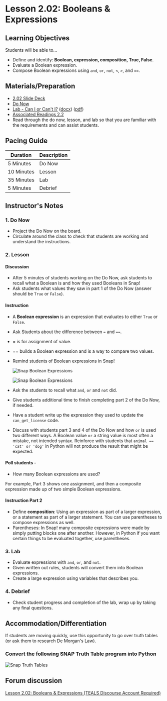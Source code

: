 # Lesson 2.02: Booleans & Expressions

## Learning Objectives

Students will be able to...

* Define and identify: **Boolean, expression, composition, True, False**.
* Evaluate a Boolean expression.
* Compose Boolean expressions using `and`, `or`, `not`, `<`, `>`, and `==`.

## Materials/Preparation

* [2.02 Slide Deck](https://github.com/TEALSK12/2nd-semester-introduction-to-computer-science/raw/master/units/2_unit/slidedecks/Intro%20Python%202.02%20TEALS.pptx)
* [Do Now][]
* [Lab - Can I or Can't I?][] ([docx][]) ([pdf][])
* [Associated Readings 2.2](https://tealsk12.github.io/2nd-semester-introduction-to-computer-science/readings.md#associatedreadings/2.2)
* Read through the do now, lesson, and lab so that you are familiar with the requirements and can assist students.

## Pacing Guide

| **Duration**   | **Description** |
| ---------- | ----------- |
| 5 Minutes  | Do Now      |
| 10 Minutes | Lesson      |
| 35 Minutes | Lab         |
| 5 Minutes | Debrief  |

## Instructor's Notes

### 1. Do Now

* Project the Do Now on the board.
* Circulate around the class to check that students are working and understand the instructions.

### 2. Lesson

#### Discussion

* After 5 minutes of students working on the Do Now, ask students to recall what a Boolean is and how they used Booleans in Snap!
* Ask students what values they saw in part 1 of the Do Now (answer should be `True` or `False`).

#### Instruction

* A **Boolean expression** is an expression that evaluates to either `True` or `False`.
* Ask Students about the difference between `=` and `==`.
* = is for assignment of value.
* == builds a Boolean expression and is a way to compare two values.
* Remind students of Boolean expressions in Snap!

  ![Snap Boolean Expressions](snap_boolean_expressions.png)

  ![Snap Boolean Expressions](snap_boolean_expressions_equals.png)

* Ask the students to recall what `and`, `or` and `not` did.
* Give students additional time to finish completing part 2 of the Do Now, if needed.
* Have a student write up the expression they used to update the `can_get_license` code.
* Discuss with students part 3 and 4 of the Do Now and how `or` is used two different ways.  A Boolean value `or` a string value is most often a mistake, not intended syntax. Reinforce with students that `animal == 'cat' or 'dog'` in Python will not produce the result that might be expected.

#### Poll students -

* How many Boolean expressions are used?

For example, Part 3 shows one assignment, and then a composite expression made up of two simple Boolean expressions.

#### Instruction Part 2

* Define **composition**: Using an expression as part of a larger expression, or a statement as part of a larger statement. You can use parentheses to compose expressions as well.
* Parentheses: In Snap! many composite expressions were made by simply putting blocks one after another. However, in Python if you want certain things to be evaluated together, use parentheses.

### 3. Lab

* Evaluate expressions with `and`, `or`, and `not`.
* Given written out rules, students will convert them into Boolean expressions.
* Create a large expression using variables that describes you.

### 4. Debrief

* Check student progress and completion of the lab, wrap up by taking any final questions.

## Accommodation/Differentiation

If students are moving quickly, use this opportunity to go over truth tables (or ask them to research De Morgan's Law).

### Convert the following SNAP Truth Table program into Python

   ![Snap Truth Tables](Lesson%202.03%20Truth%20Table.png)

## Forum discussion

[Lesson 2.02: Booleans & Expressions (TEALS Discourse Account Required)](https://forums.tealsk12.org/c/2nd-semester-unit-2/lesson-2-02-Booleans-expressions)

[Do Now]:do_now.md
[Lab - Can I or Can't I?]:lab.md
[pdf]: https://github.com/TEALSK12/2nd-semester-introduction-to-computer-science/raw/master/units/2_unit/02_lesson/lab.pdf
[docx]: https://github.com/TEALSK12/2nd-semester-introduction-to-computer-science/raw/master/units/2_unit/02_lesson/lab.docx
